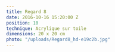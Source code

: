 ```yaml
---
title: Regard 8
date: 2016-10-16 15:20:00 Z
position: 10
technique: Acrylique sur toile
dimensions: 20 x 20 cm
photo: "/uploads/Regard8_hd-e19c2b.jpg"
---
```


